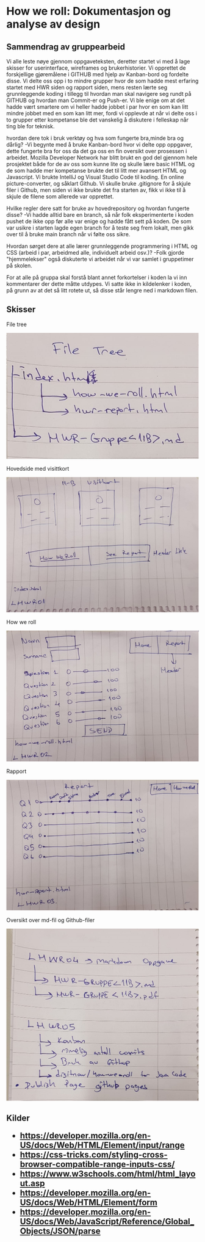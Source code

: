<h1> How we roll: Dokumentasjon og analyse av design
  <h2> Sammendrag av gruppearbeid </h2>

<p> Vi alle leste nøye gjennom oppgaveteksten, deretter startet vi med å lage skisser for userinterface, wireframes og brukerhistorier. Vi opprettet de forskjellige gjøremålene i GITHUB med hjelp av Kanban-bord og fordelte disse. Vi delte oss opp i to mindre grupper hvor de som hadde mest erfaring startet med HWR siden og rapport siden, mens resten lærte seg grunnleggende koding i tillegg til hvordan man skal navigere seg rundt på GITHUB og hvordan man Commit-er og Push-er. Vi ble enige om at det hadde vært smartere om vi heller hadde jobbet i par hvor en som kan litt mindre jobbet med en som kan litt mer, fordi vi opplevde at når vi delte oss i to grupper etter kompetanse ble det vanskelig å diskutere i felleskap når ting ble for teknisk.

hvordan dere tok i bruk verktøy og hva som fungerte bra,minde bra og dårlig?
-Vi begynte med å bruke Kanban-bord hvor vi delte opp oppgaver, dette fungerte bra for oss da det ga oss en fin oversikt over prosessen i arbeidet. Mozilla Developer Network har blitt brukt en god del gjennom hele prosjektet både for de av oss som kunne lite og skulle lære basic HTML og de som hadde mer kompetanse brukte det til litt mer avansert HTML og Javascript. Vi brukte IntelliJ og Visual Studio Code til koding. En online picture-converter, og såklart Github. Vi skulle bruke .gitignore for å skjule filer i Github, men siden vi ikke brukte det fra starten av, fikk vi ikke til å skjule de filene som allerede var opprettet.

Hvilke regler dere satt for bruke av hovedrepository og hvordan fungerte disse?
-Vi hadde alltid bare en branch, så når folk eksperimenterte i koden pushet de ikke opp før alle var enige og hadde fått sett på koden. De som var usikre i starten lagde egen branch for å teste seg frem lokalt, men gikk over til å bruke main branch når vi følte oss sikre. 

Hvordan sørget dere at alle lærer grunnleggende programmering i HTML og CSS (arbeid i par, arbeidmed alle, individuelt arbeid osv.)?
-Folk gjorde "hjemmelekser" også diskuterte vi arbeidet når vi var samlet i gruppetimer på skolen.

For at alle på gruppa skal forstå blant annet forkortelser i koden la vi inn kommentarer der dette måtte utdypes. Vi satte ikke in kildelenker i koden, på grunn av at det så litt rotete ut, så disse står lengre ned i markdown filen.



  <h2> Skisser </h2>

<p> File tree

![File tree](bilder/filetree.jpg)

Hovedside med visittkort

![LHWR01](bilder/lhwr01.jpg)

How we roll

![LHWR02](bilder/lhwr02.jpg)

Rapport

![LHWR03](bilder/lhwr03.jpg)

Oversikt over md-fil og Github-filer

![LHWR04](bilder/lhwr04.jpg)

<h2> Kilder

- https://developer.mozilla.org/en-US/docs/Web/HTML/Element/input/range
- https://css-tricks.com/styling-cross-browser-compatible-range-inputs-css/
- https://www.w3schools.com/html/html_layout.asp
- https://developer.mozilla.org/en-US/docs/Web/HTML/Element/form
- https://developer.mozilla.org/en-US/docs/Web/JavaScript/Reference/Global_Objects/JSON/parse

